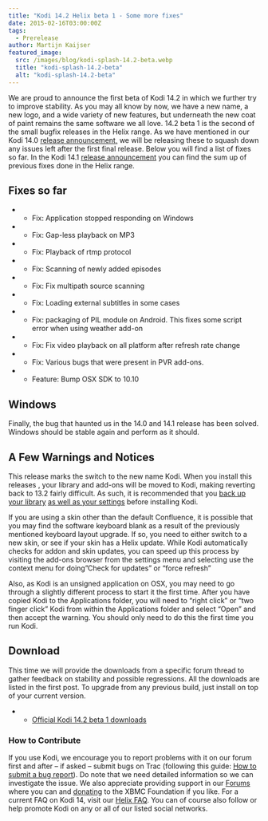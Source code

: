 ```yaml
---
title: "Kodi 14.2 Helix beta 1 - Some more fixes"
date: 2015-02-16T03:00:00Z
tags:
  - Prerelease
author: Martijn Kaijser
featured_image:
  src: /images/blog/kodi-splash-14.2-beta.webp
  title: "kodi-splash-14.2-beta"
  alt: "kodi-splash-14.2-beta"
---
```


We are proud to announce the first beta of Kodi 14.2 in which we further try to improve stability. As you may all know by now, we have a new name, a new logo, and a wide variety of new features, but underneath the new coat of paint remains the same software we all love. 14.2 beta 1 is the second of the small bugfix releases in the Helix range. As we have mentioned in our Kodi 14.0 [release announcement,](/article/kodi-140-helix-unwinds) we will be releasing these to squash down any issues left after the first final release. Below you will find a list of fixes so far. In the Kodi 14.1 [release announcement](/article/kodi-141-helix-bugfix-release) you can find the sum up of previous fixes done in the Helix range.

## Fixes so far

- - Fix: Application stopped responding on Windows
- - Fix: Gap-less playback on MP3
- - Fix: Playback of rtmp protocol
- - Fix: Scanning of newly added episodes
- - Fix: Fix multipath source scanning
- - Fix: Loading external subtitles in some cases
- - Fix: packaging of PIL module on Android. This fixes some script error when using weather add-on
- - Fix: Fix video playback on all platform after refresh rate change
- - Fix: Various bugs that were present in PVR add-ons.
- - Feature: Bump OSX SDK to 10.10

## Windows

Finally, the bug that haunted us in the 14.0 and 14.1 release has been solved. Windows should be stable again and perform as it should.

## A Few Warnings and Notices

This release marks the switch to the new name Kodi. When you install this releases , your library and add-ons will be moved to Kodi, making reverting back to 13.2 fairly difficult. As such, it is recommended that you [back up your library](https://kodi.wiki/view/HOW-TO:Backup_the_library "How to backup the library") [as well as your settings](https://kodi.wiki/view/Backing_up_XBMC) before installing Kodi.

If you are using a skin other than the default Confluence, it is possible that you may find the software keyboard blank as a result of the previously mentioned keyboard layout upgrade. If so, you need to either switch to a new skin, or see if your skin has a Helix update. While Kodi automatically checks for addon and skin updates, you can speed up this process by visiting the add-ons browser from the settings menu and selecting use the context menu for doing”Check for updates” or “force refresh”

Also, as Kodi is an unsigned application on OSX, you may need to go through a slightly different process to start it the first time. After you have copied Kodi to the Applications folder, you will need to “right click” or “two finger click” Kodi from within the Applications folder and select “Open” and then accept the warning. You should only need to do this the first time you run Kodi.

## Download

This time we will provide the downloads from a specific forum thread to gather feedback on stability and possible regressions. All the downloads are listed in the first post. To upgrade from any previous build, just install on top of your current version.

- - [Official Kodi 14.2 beta 1 downloads](https://forum.kodi.tv/showthread.php?tid=218329)

### How to Contribute

If you use Kodi, we encourage you to report problems with it on our forum first and after – if asked – submit bugs on Trac (following this guide: [How to submit a bug report](https://kodi.wiki/view/HOW-TO:Submit_a_bug_report)). Do note that we need detailed information so we can investigate the issue. We also appreciate providing support in our [Forums](https://forum.kodi.tv/ "XBMC Forums") where you can and [donating](https://kodi.wiki/contribute/donate/ "XBMC Foundation Donations") to the XBMC Foundation if you like. For a current FAQ on Kodi 14, visit our [Helix FAQ](<https://kodi.wiki/view/Kodi_v14_(Helix)_FAQ>). You can of course also follow or help promote Kodi on any or all of our listed social networks.
